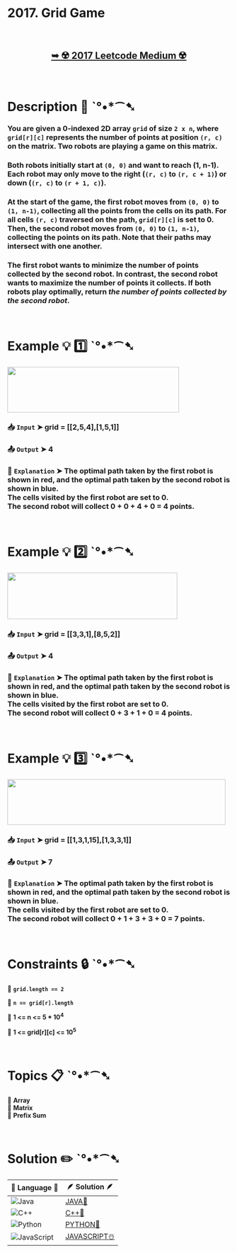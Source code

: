 # 2017. Grid Game

</br>

<h2 align="center"> 

<a href="https://leetcode.com/problems/grid-game/description/?envType=daily-question&envId=2025-01-21"><strong>➥ ☢️ 2017 Leetcode Medium ☢️ </strong></a>
</h2>

</br>

# Description 📜 ˋ°•*⁀➷

### You are given a 0-indexed 2D array `grid` of size `2 x n`, where `grid[r][c]` represents the number of points at position `(r, c)` on the matrix. Two robots are playing a game on this matrix.

### Both robots initially start at `(0, 0)` and want to reach (1, n-1). Each robot may only move to the right (`(r, c)` to `(r, c + 1)`) or down (`(r, c)` to `(r + 1, c)`).

### At the start of the game, the first robot moves from `(0, 0)` to `(1, n-1)`, collecting all the points from the cells on its path. For all cells `(r, c)` traversed on the path, `grid[r][c]` is set to 0. Then, the second robot moves from `(0, 0)` to `(1, n-1)`, collecting the points on its path. Note that their paths may intersect with one another.

### The first robot wants to minimize the number of points collected by the second robot. In contrast, the second robot wants to maximize the number of points it collects. If both robots play optimally, return *the number of points collected by the second robot*.

</br>

# Example 💡 1️⃣ ˋ°•*⁀➷

<img src="https://github.com/user-attachments/assets/5bb2bb35-8d67-4a54-915d-643145eefd5f" width="388px" height="103px"/>

  ### 📥 `Input`  ➤ grid = [[2,5,4],[1,5,1]]

  ### 📤 `Output`  ➤ 4

  ### 🔦 `Explanation`  ➤ The optimal path taken by the first robot is shown in red, and the optimal path taken by the second robot is shown in blue.</br> The cells visited by the first robot are set to 0.</br> The second robot will collect 0 + 0 + 4 + 0 = 4 points.

</br>

# Example 💡 2️⃣ ˋ°•*⁀➷

<img src="https://github.com/user-attachments/assets/f70a28d6-27bb-4fd0-9b75-d2d6978e3f18" width="384px" height="105px"/>

  ### 📥 `Input` ➤ grid = [[3,3,1],[8,5,2]]

  ### 📤 `Output`  ➤ 4

  ### 🔦 `Explanation` ➤ The optimal path taken by the first robot is shown in red, and the optimal path taken by the second robot is shown in blue.</br> The cells visited by the first robot are set to 0.</br> The second robot will collect 0 + 3 + 1 + 0 = 4 points.

</br>

# Example 💡 3️⃣ ˋ°•*⁀➷

<img src="https://github.com/user-attachments/assets/39b70f86-55c6-4bcd-9825-00c45226843b" width="493px" height="103px"/>

  ### 📥 `Input` ➤ grid = [[1,3,1,15],[1,3,3,1]]

  ### 📤 `Output`  ➤ 7

  ### 🔦 `Explanation`  ➤ The optimal path taken by the first robot is shown in red, and the optimal path taken by the second robot is shown in blue.</br> The cells visited by the first robot are set to 0.</br> The second robot will collect 0 + 1 + 3 + 3 + 0 = 7 points.

</br>

# Constraints 🔒 ˋ°•*⁀➷

🔹 **`grid.length == 2`** </br>

🔹 **`n == grid[r].length`** </br>

🔹 **1 <= n <= 5 * 10<sup>4</sup>** </br>

🔹 **1 <= grid[r][c] <= 10<sup>5</sup>** </br>

</br>

# Topics 📋 ˋ°•*⁀➷

🔸 **Array**  </br>
🔸 **Matrix**  </br>
🔸 **Prefix Sum**  </br>

</br>

# Solution ✏️ ˋ°•*⁀➷

| 📒 Language 📒  | 🪶 Solution 🪶 |
| ------------- | ------------- |
|  ![Java](https://img.shields.io/badge/java-%23ED8B00.svg?style=for-the-badge&logo=openjdk&logoColor=white)  | [JAVA🍁](https://github.com/Prakhar-002/LEETCODE/blob/main/%F0%9F%8D%84%20Daily%20Challenge%202025%20%F0%9F%8D%B3/%F0%9F%94%AC%20Examine%20Thoroughly%20%F0%9F%A7%AC/01%20Jan%20%F0%9F%AA%BC/21%20-%2001%20-%202025%20---%202017.%20Grid%20Game%20%E2%98%83%EF%B8%8F%20%F0%9F%8D%81%20%F0%9F%8D%B0%20%F0%9F%8E%B2/%F0%9F%8D%81JAVA%20-%202017.%20Grid%20Game.java) |
|  ![C++](https://img.shields.io/badge/c++-%2300599C.svg?style=for-the-badge&logo=c%2B%2B&logoColor=white)  | [C++🎲](https://github.com/Prakhar-002/LEETCODE/blob/main/%F0%9F%8D%84%20Daily%20Challenge%202025%20%F0%9F%8D%B3/%F0%9F%94%AC%20Examine%20Thoroughly%20%F0%9F%A7%AC/01%20Jan%20%F0%9F%AA%BC/21%20-%2001%20-%202025%20---%202017.%20Grid%20Game%20%E2%98%83%EF%B8%8F%20%F0%9F%8D%81%20%F0%9F%8D%B0%20%F0%9F%8E%B2/%F0%9F%8E%B2CPP%20-%202017.%20Grid%20Game.cpp)  |
|  ![Python](https://img.shields.io/badge/python-3670A0?style=for-the-badge&logo=python&logoColor=ffdd54)    | [PYTHON🍰](https://github.com/Prakhar-002/LEETCODE/blob/main/%F0%9F%8D%84%20Daily%20Challenge%202025%20%F0%9F%8D%B3/%F0%9F%94%AC%20Examine%20Thoroughly%20%F0%9F%A7%AC/01%20Jan%20%F0%9F%AA%BC/21%20-%2001%20-%202025%20---%202017.%20Grid%20Game%20%E2%98%83%EF%B8%8F%20%F0%9F%8D%81%20%F0%9F%8D%B0%20%F0%9F%8E%B2/%F0%9F%8D%B0PYTHON%20-%202017.%20Grid%20Game.py) |
| ![JavaScript](https://img.shields.io/badge/javascript-%23323330.svg?style=for-the-badge&logo=javascript&logoColor=%23F7DF1E)   | [JAVASCRIPT☃️](https://github.com/Prakhar-002/LEETCODE/blob/main/%F0%9F%8D%84%20Daily%20Challenge%202025%20%F0%9F%8D%B3/%F0%9F%94%AC%20Examine%20Thoroughly%20%F0%9F%A7%AC/01%20Jan%20%F0%9F%AA%BC/21%20-%2001%20-%202025%20---%202017.%20Grid%20Game%20%E2%98%83%EF%B8%8F%20%F0%9F%8D%81%20%F0%9F%8D%B0%20%F0%9F%8E%B2/%E2%98%83%EF%B8%8FJAVASCRIPT%20-%202017.%20Grid%20Game.js) |

